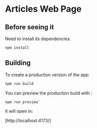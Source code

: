 # Articles Web Page

## Before seeing it

Need to install its dependencies:

```bash
npm install
```

## Building

To create a production version of the app:

```bash
npm run build
```

You can preview the production build with :
```bash
npm run preview`
```

It will open in:

[http://localhost:4173/]